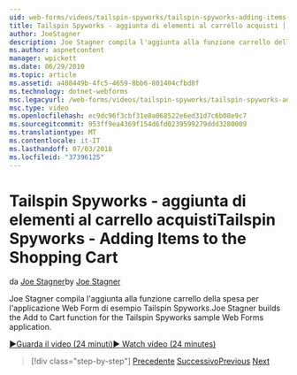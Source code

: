 ```yaml
---
uid: web-forms/videos/tailspin-spyworks/tailspin-spyworks-adding-items-to-the-shopping-cart
title: Tailspin Spyworks - aggiunta di elementi al carrello acquisti | Microsoft Docs
author: JoeStagner
description: Joe Stagner compila l'aggiunta alla funzione carrello della spesa per l'applicazione Web Form di esempio Tailspin Spyworks.
ms.author: aspnetcontent
manager: wpickett
ms.date: 06/29/2010
ms.topic: article
ms.assetid: a408449b-4fc5-4659-8bb6-801404cfbd8f
ms.technology: dotnet-webforms
msc.legacyurl: /web-forms/videos/tailspin-spyworks/tailspin-spyworks-adding-items-to-the-shopping-cart
msc.type: video
ms.openlocfilehash: ec9dc96f3cbf31e8a068522e6ed31d7c6b08e9c7
ms.sourcegitcommit: 953ff9ea4369f154d6fd0239599279ddd3280009
ms.translationtype: MT
ms.contentlocale: it-IT
ms.lasthandoff: 07/03/2018
ms.locfileid: "37396125"
---
```

<a name="tailspin-spyworks---adding-items-to-the-shopping-cart"></a><span data-ttu-id="00c5d-103">Tailspin Spyworks - aggiunta di elementi al carrello acquisti</span><span class="sxs-lookup"><span data-stu-id="00c5d-103">Tailspin Spyworks - Adding Items to the Shopping Cart</span></span>
====================
<span data-ttu-id="00c5d-104">da [Joe Stagner](https://github.com/JoeStagner)</span><span class="sxs-lookup"><span data-stu-id="00c5d-104">by [Joe Stagner](https://github.com/JoeStagner)</span></span>

<span data-ttu-id="00c5d-105">Joe Stagner compila l'aggiunta alla funzione carrello della spesa per l'applicazione Web Form di esempio Tailspin Spyworks.</span><span class="sxs-lookup"><span data-stu-id="00c5d-105">Joe Stagner builds the Add to Cart function for the Tailspin Spyworks sample Web Forms application.</span></span>

[<span data-ttu-id="00c5d-106">&#9654;Guarda il video (24 minuti)</span><span class="sxs-lookup"><span data-stu-id="00c5d-106">&#9654; Watch video (24 minutes)</span></span>](https://channel9.msdn.com/Blogs/ASP-NET-Site-Videos/tailspin-spyworks-adding-items-to-the-shopping-cart)

> [!div class="step-by-step"]
> <span data-ttu-id="00c5d-107">[Precedente](tailspin-spyworks-display-per-product-details.md)
> [Successivo](tailspin-spyworks-display-shopping-cart.md)</span><span class="sxs-lookup"><span data-stu-id="00c5d-107">[Previous](tailspin-spyworks-display-per-product-details.md)
[Next](tailspin-spyworks-display-shopping-cart.md)</span></span>
